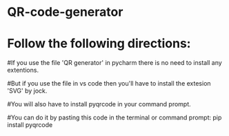 # QR-code-generator

# Follow the following directions:

#If you use the file 'QR generator' in pycharm there is no need to install any extentions.

#But if you use the file in vs code then you'll have to install the extesion 'SVG' by jock.

#You will also have to install pyqrcode in your command prompt.

#You can do it by pasting this code in the terminal or command prompt: pip install pyqrcode
